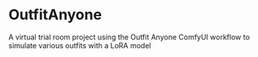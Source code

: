 # OutfitAnyone
A virtual trial room project using the Outfit Anyone ComfyUI workflow to simulate various outfits with a LoRA model

